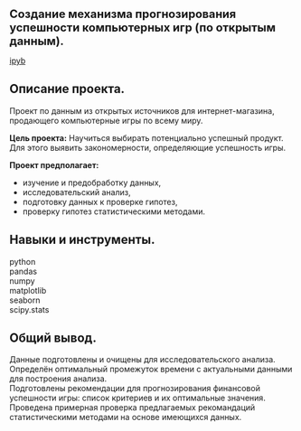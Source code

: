 <span style="font-size: 20px;"><b> Создание механизма прогнозирования успешности компьютерных игр (по открытым данным). </span></b>

[ipyb](https://github.com/polina508/portfolio/blob/5d4eadc84be7b701bcca438ae416766032130b10/comp_games_research/comp_games_research.ipynb)

## Описание проекта.
Проект по данным из открытых источников для интернет-магазина, продающего компьютерные игры по всему миру.

**Цель проекта:** Научиться выбирать потенциально успешный продукт. Для этого выявить закономерности, определяющие успешность игры.

**Проект предполагает:**
- изучение и предобработку данных,
- исследовательский анализ,
- подготовку данных к проверке гипотез,
- проверку гипотез статистическими методами.

## Навыки и инструменты.
python  
pandas  
numpy  
matplotlib  
seaborn  
scipy.stats

## Общий вывод.
Данные подготовлены и очищены для исследовательского анализа.  
Определён оптимальный промежуток времени с актуальными данными для построения анализа.  
Подготовлены рекомендации для прогнозирования финансовой успешности игры: список критериев и их оптимальные значения.  
Проведена примерная проверка предлагаемых рекомандаций статистическими методами на основе имеющихся данных.
